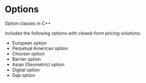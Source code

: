 # Options
Option classes in C++

includes the following options with closed-form pricing solutions:
- European option
- Perpetual American option
- Chooser option
- Barrier option
- Asian (Geometric) option
- Digital option
- Gap option

